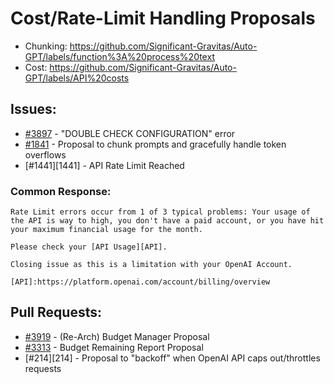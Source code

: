 # Cost/Rate-Limit Handling Proposals
- Chunking: https://github.com/Significant-Gravitas/Auto-GPT/labels/function%3A%20process%20text
- Cost: https://github.com/Significant-Gravitas/Auto-GPT/labels/API%20costs
## Issues:
- [#3897][3897] - "DOUBLE CHECK CONFIGURATION" error
- [#1841][1841] - Proposal to chunk prompts and gracefully handle token overflows
- [#1441][1441] - API Rate Limit Reached

### Common Response:
```
Rate Limit errors occur from 1 of 3 typical problems: Your usage of the API is way to high, you don't have a paid account, or you have hit your maximum financial usage for the month.

Please check your [API Usage][API].

Closing issue as this is a limitation with your OpenAI Account.

[API]:https://platform.openai.com/account/billing/overview
```

## Pull Requests:
- [#3919][3919] - (Re-Arch) Budget Manager Proposal
- [#3313][3313] - Budget Remaining Report Proposal
- [#214][214] - Proposal to "backoff" when OpenAI API caps out/throttles requests

[1841]:https://github.com/Significant-Gravitas/Auto-GPT/issues/1841
[3313]:https://github.com/Significant-Gravitas/Auto-GPT/pull/3313
[3897]:https://github.com/Significant-Gravitas/Auto-GPT/issues/3897
[3919]:https://github.com/Significant-Gravitas/Auto-GPT/pull/3919